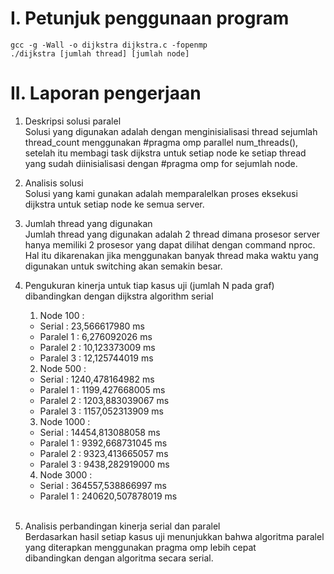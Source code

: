 # I. Petunjuk penggunaan program
    gcc -g -Wall -o dijkstra dijkstra.c -fopenmp
    ./dijkstra [jumlah thread] [jumlah node]
    
# II. Laporan pengerjaan
1.  Deskripsi solusi paralel<br/>
    Solusi yang digunakan adalah dengan menginisialisasi thread sejumlah thread\_count menggunakan #pragma omp parallel num\_threads(),
    setelah itu membagi task dijkstra untuk setiap node ke setiap thread yang sudah diinisialisasi dengan #pragma omp for sejumlah node.

2.  Analisis solusi<br/>
    Solusi yang kami gunakan adalah memparalelkan proses eksekusi dijkstra untuk setiap node ke semua server.

3.  Jumlah thread yang digunakan<br/> 
    Jumlah thread yang digunakan adalah 2 thread dimana prosesor server hanya memiliki 2 prosesor yang dapat dilihat dengan command
    nproc. Hal itu dikarenakan jika menggunakan banyak thread maka waktu yang digunakan untuk switching akan semakin besar.

4.  Pengukuran kinerja untuk tiap kasus uji (jumlah N pada graf) dibandingkan dengan dijkstra algorithm serial<br/>
    1. Node 100 :
     *  Serial : 23,566617980 ms
     *  Paralel 1 : 6,276092026 ms
     *  Paralel 2 : 10,123373009 ms
     *  Paralel 3 : 12,125744019 ms
    2. Node 500 :
     *  Serial : 1240,478164982 ms
     *  Paralel 1 : 1199,427668005 ms
     *  Paralel 2 : 1203,883039067 ms
     *  Paralel 3 : 1157,052313909 ms
    3. Node 1000 :
     *  Serial : 14454,813088058 ms
     *  Paralel 1 : 9392,668731045 ms
     *  Paralel 2 : 9323,413665057 ms
     *  Paralel 3 : 9438,282919000 ms
    4. Node 3000 :
     *  Serial : 364557,538866997 ms
     *  Paralel 1 : 240620,507878019 ms
    <br/>
5.  Analisis perbandingan kinerja serial dan paralel<br/>
    Berdasarkan hasil setiap kasus uji menunjukkan bahwa algoritma paralel yang diterapkan menggunakan pragma omp lebih cepat <br/> 
    dibandingkan dengan algoritma secara serial.
